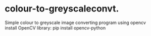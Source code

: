 # colour-to-greyscaleconvt.
Simple colour to greyscale image converting program using opencv <br>
install OpenCV library: pip install opencv-python
